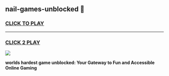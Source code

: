 
## nail-games-unblocked 👋
<h3>
<a href="https://premium.freeplayer.one?title=nail-games-unblocked&ref=14F">CLICK TO PLAY</a></h3>
<hr>

<h3>
<a href="https://premium.freeplayer.one?title=nail-games-unblocked&ref=14F">CLICK 2 PLAY</a>
  
</h3>

<a href="https://premium.freeplayer.one?title=nail-games-unblocked&ref=12F/"><img src="https://clearcache.store/games.png"></a>


**worlds hardest game unblocked: Your Gateway to Fun and Accessible Online Gaming**
